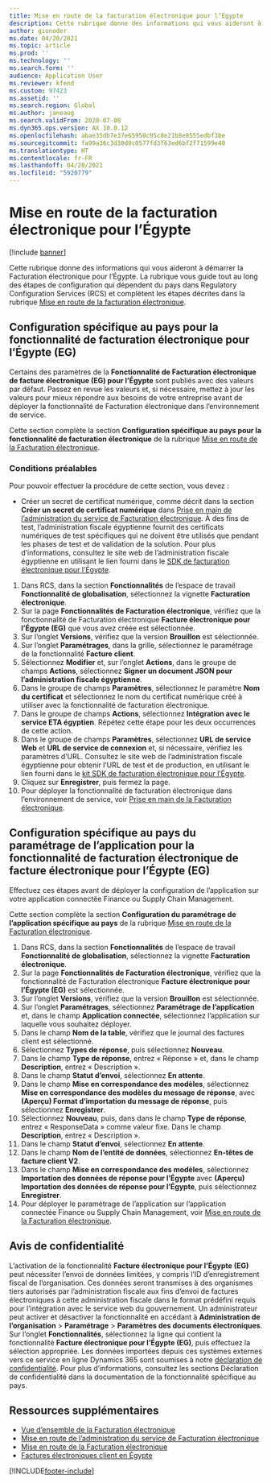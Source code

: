 ```yaml
---
title: Mise en route de la facturation électronique pour l’Égypte
description: Cette rubrique donne des informations qui vous aideront à démarrer la Facturation électronique pour l’Égypte dans Finance et Supply Chain Management.
author: gionoder
ms.date: 04/20/2021
ms.topic: article
ms.prod: ''
ms.technology: ''
ms.search.form: ''
audience: Application User
ms.reviewer: kfend
ms.custom: 97423
ms.assetid: ''
ms.search.region: Global
ms.author: janeaug
ms.search.validFrom: 2020-07-08
ms.dyn365.ops.version: AX 10.0.12
ms.openlocfilehash: abae35db7e37e65950c05c8e21b8e8555edbf3be
ms.sourcegitcommit: fa99a36c3d30d0c0577fd3f63ed6bf2f71599e40
ms.translationtype: HT
ms.contentlocale: fr-FR
ms.lasthandoff: 04/20/2021
ms.locfileid: "5920779"
---
```

# <a name="get-started-with-electronic-invoicing-for-egypt"></a>Mise en route de la facturation électronique pour l’Égypte

[!include [banner](../includes/banner.md)]

Cette rubrique donne des informations qui vous aideront à démarrer la Facturation électronique pour l’Égypte. La rubrique vous guide tout au long des étapes de configuration qui dépendent du pays dans Regulatory Configuration Services (RCS) et complètent les étapes décrites dans la rubrique [Mise en route de la facturation électronique](e-invoicing-get-started.md).

## <a name="country-specific-configuration-for-egyptian-electronic-invoice-eg-electronic-invoicing-feature"></a>Configuration spécifique au pays pour la fonctionnalité de facturation électronique pour l’Égypte (EG)

Certains des paramètres de la **Fonctionnalité de Facturation électronique de facture électronique (EG) pour l’Égypte** sont publiés avec des valeurs par défaut. Passez en revue les valeurs et, si nécessaire, mettez à jour les valeurs pour mieux répondre aux besoins de votre entreprise avant de déployer la fonctionnalité de Facturation électronique dans l’environnement de service.

Cette section complète la section **Configuration spécifique au pays pour la fonctionnalité de facturation électronique** de la rubrique [Mise en route de la Facturation électronique](e-invoicing-get-started.md).

### <a name="prerequisites"></a>Conditions préalables

Pour pouvoir effectuer la procédure de cette section, vous devez :

- Créer un secret de certificat numérique, comme décrit dans la section **Créer un secret de certificat numérique** dans [Prise en main de l’administration du service de Facturation électronique](e-invoicing-get-started-service-administration.md). À des fins de test, l’administration fiscale égyptienne fournit des certificats numériques de test spécifiques qui ne doivent être utilisés que pendant les phases de test et de validation de la solution. Pour plus d’informations, consultez le site web de l’administration fiscale égyptienne en utilisant le lien fourni dans le [SDK de facturation électronique pour l’Égypte](https://sdk.sit.invoicing.eta.gov.eg/faq/).

1. Dans RCS, dans la section **Fonctionnalités** de l’espace de travail **Fonctionnalité de globalisation**, sélectionnez la vignette **Facturation électronique**.
2. Sur la page **Fonctionnalités de Facturation électronique**, vérifiez que la fonctionnalité de Facturation électronique **Facture électronique pour l’Égypte (EG)** que vous avez créée est sélectionnée.
3. Sur l’onglet **Versions**, vérifiez que la version **Brouillon** est sélectionnée.
4. Sur l’onglet **Paramétrages**, dans la grille, sélectionnez le paramétrage de la fonctionnalité **Facture client**.
5. Sélectionnez **Modifier** et, sur l’onglet **Actions**, dans le groupe de champs **Actions**, sélectionnez **Signer un document JSON pour l’administration fiscale égyptienne**.
6. Dans le groupe de champs **Paramètres**, sélectionnez le paramètre **Nom du certificat** et sélectionnez le nom du certificat numérique créé à utiliser avec la fonctionnalité de facturation électronique.
7. Dans le groupe de champs **Actions**, sélectionnez **Intégration avec le service ETA égyptien**. Répétez cette étape pour les deux occurrences de cette action.
8. Dans le groupe de champs **Paramètres**, sélectionnez **URL de service Web** et **URL de service de connexion** et, si nécessaire, vérifiez les paramètres d’URL. Consultez le site web de l’administration fiscale égyptienne pour obtenir l’URL de test et de production, en utilisant le lien fourni dans le [kit SDK de facturation électronique pour l’Égypte](https://sdk.sit.invoicing.eta.gov.eg/faq/).
9. Cliquez sur **Enregistrer**, puis fermez la page.
10. Pour déployer la fonctionnalité de facturation électronique dans l’environnement de service, voir [Prise en main de la Facturation électronique](e-invoicing-get-started.md).

## <a name="country-specific-configuration-of-the-application-setup-for-the-egyptian-electronic-invoice-eg-electronic-invoicing-feature"></a>Configuration spécifique au pays du paramétrage de l’application pour la fonctionnalité de facturation électronique de facture électronique pour l’Égypte (EG)

Effectuez ces étapes avant de déployer la configuration de l’application sur votre application connectée Finance ou Supply Chain Management.

Cette section complète la section **Configuration du paramétrage de l’application spécifique au pays** de la rubrique [Mise en route de la Facturation électronique](e-invoicing-get-started.md).

1. Dans RCS, dans la section **Fonctionnalités** de l’espace de travail **Fonctionnalité de globalisation**, sélectionnez la vignette **Facturation électronique**.
2. Sur la page **Fonctionnalités de Facturation électronique**, vérifiez que la fonctionnalité de Facturation électronique **Facture électronique pour l’Égypte (EG)** est sélectionnée.
3. Sur l’onglet **Versions**, vérifiez que la version **Brouillon** est sélectionnée.
4. Sur l’onglet **Paramétrages**, sélectionnez **Paramétrage de l’application** et, dans le champ **Application connectée**, sélectionnez l’application sur laquelle vous souhaitez déployer.
5. Dans le champ **Nom de la table**, vérifiez que le journal des factures client est sélectionné.
6. Sélectionnez **Types de réponse**, puis sélectionnez **Nouveau**.
7. Dans le champ **Type de réponse**, entrez « Réponse » et, dans le champ **Description**, entrez « Description ».
8. Dans le champ **Statut d’envoi**, sélectionnez **En attente**.
9. Dans le champ **Mise en correspondance des modèles**, sélectionnez **Mise en correspondance des modèles du message de réponse**, avec **(Aperçu) Format d’importation du message de réponse**, puis sélectionnez **Enregistrer**.
10. Sélectionnez **Nouveau**, puis, dans dans le champ **Type de réponse**, entrez « ResponseData » comme valeur fixe. Dans le champ **Description**, entrez « Description ».
11. Dans le champ **Statut d’envoi**, sélectionnez **En attente**.
12. Dans le champ **Nom de l’entité de données**, sélectionnez **En-têtes de facture client V2**.
13. Dans le champ **Mise en correspondance des modèles**, sélectionnez **Importation des données de réponse pour l’Égypte** avec **(Aperçu) Importation des données de réponse pour l’Égypte**, puis sélectionnez **Enregistrer**.
14. Pour déployer le paramétrage de l’application sur l’application connectée Finance ou Supply Chain Management, voir [Mise en route de la Facturation électronique](e-invoicing-get-started.md).

## <a name="privacy-notice"></a>Avis de confidentialité

L’activation de la fonctionnalité **Facture électronique pour l’Égypte (EG)** peut nécessiter l’envoi de données limitées, y compris l’ID d’enregistrement fiscal de l’organisation. Ces données seront transmises à des organismes tiers autorisés par l’administration fiscale aux fins d’envoi de factures électroniques à cette administration fiscale dans le format prédéfini requis pour l’intégration avec le service web du gouvernement. Un administrateur peut activer et désactiver la fonctionnalité en accédant à **Administration de l’organisation** > **Paramétrage** > **Paramètres des documents électroniques**. Sur l’onglet **Fonctionnalités**, sélectionnez la ligne qui contient la fonctionnalité **Facture électronique pour l’Égypte (EG)**, puis effectuez la sélection appropriée. Les données importées depuis ces systèmes externes vers ce service en ligne Dynamics 365 sont soumises à notre [déclaration de confidentialité](https://go.microsoft.com/fwlink/?LinkId=512132). Pour plus d’informations, consultez les sections Déclaration de confidentialité dans la documentation de la fonctionnalité spécifique au pays.

## <a name="additional-resources"></a>Ressources supplémentaires

- [Vue d’ensemble de la Facturation électronique](e-invoicing-service-overview.md)
- [Mise en route de l’administration du service de Facturation électronique](e-invoicing-get-started-service-administration.md)
- [Mise en route de la Facturation électronique](e-invoicing-get-started.md)
- [Factures électroniques client en Égypte](emea-egy-e-invoices.md)


[!INCLUDE[footer-include](../../includes/footer-banner.md)]

